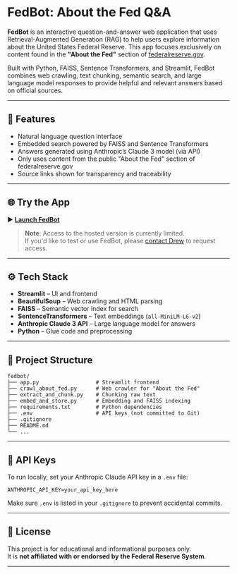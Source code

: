 # FedBot: About the Fed Q&A

**FedBot** is an interactive question-and-answer web application that uses Retrieval-Augmented Generation (RAG) to help users explore information about the United States Federal Reserve. This app focuses exclusively on content found in the **"About the Fed"** section of [federalreserve.gov](https://www.federalreserve.gov/aboutthefed.htm).

Built with Python, FAISS, Sentence Transformers, and Streamlit, FedBot combines web crawling, text chunking, semantic search, and large language model responses to provide helpful and relevant answers based on official sources.

---

## 🔎 Features

- Natural language question interface
- Embedded search powered by FAISS and Sentence Transformers
- Answers generated using Anthropic’s Claude 3 model (via API)
- Only uses content from the public "About the Fed" section of federalreserve.gov
- Source links shown for transparency and traceability

---

## 🌐 Try the App

▶️ [**Launch FedBot**](https://fedbot.streamlit.app)

> **Note**: Access to the hosted version is currently limited.  
> If you'd like to test or use FedBot, please [contact Drew](mailto:drew0716@gmail.com) to request access.

---

## ⚙️ Tech Stack

- **Streamlit** – UI and frontend
- **BeautifulSoup** – Web crawling and HTML parsing
- **FAISS** – Semantic vector index for search
- **SentenceTransformers** – Text embeddings (`all-MiniLM-L6-v2`)
- **Anthropic Claude 3 API** – Large language model for answers
- **Python** – Glue code and preprocessing

---

## 📁 Project Structure

```
fedbot/
├── app.py                  # Streamlit frontend
├── crawl_about_fed.py      # Web crawler for "About the Fed"
├── extract_and_chunk.py    # Chunking raw text
├── embed_and_store.py      # Embedding and FAISS indexing
├── requirements.txt        # Python dependencies
├── .env                    # API keys (not committed to Git)
├── .gitignore
├── README.md
└── ...
```

---

## 🔐 API Keys

To run locally, set your Anthropic Claude API key in a `.env` file:

```
ANTHROPIC_API_KEY=your_api_key_here
```

Make sure `.env` is listed in your `.gitignore` to prevent accidental commits.

---

## 🤝 License

This project is for educational and informational purposes only.  
It is **not affiliated with or endorsed by the Federal Reserve System**.

---
